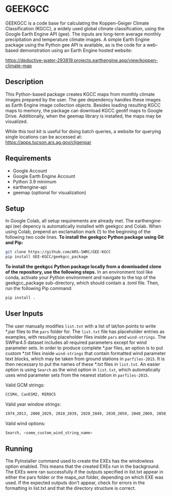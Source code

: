 # GEEKGCC
GEEKGCC is a code base for calculating the Koppen-Geiger Climate Classification (KGCC), a widely used global climate classification, using the Google Earth Engine API (gee). The inputs are long-term average monthly precipitation and temperature climate images. A simple Earth Engine package using the Python gee API is available, as is the code for a web-based demonstration using an Earth Engine hosted website:

https://deductive-water-293819.projects.earthengine.app/view/koppen-climate-map

## Description
This Python-based package creates KGCC maps from monthly climate images prepared by the user. The gee dependency handles these images as Earth Engine image collection objects. Besides loading resulting KGCC maps to memory, the package can download KGCC geotif maps to Google Drive. Additionally, when the geemap library is installed, the maps may be visualized. 

While this tool kit is useful for doing batch queries, a website for querying single locations can be accessed at: https://apps.tucson.ars.ag.gov/cligenpar

## Requirements
- Google Account
- Google Earth Engine Account
- Python 3.9 minimum
- earthengine-api
- geemap (optional for visualization)

## Setup
In Google Colab, all setup requirements are already met. The earthengine-api (ee) depency is automatically installed with geekgcc and Colab. When using Colab, prepend an exclamation mark (!) to the beginning of the following two code lines.
**To install the geekgcc Python package using Git and Pip:**
```bash
git clone https://github.com/ARS-SWRC/GEE-KGCC
pip install GEE-KGCC/geekgcc_package
```
**To install the geekgcc Python package locally from a downloaded clone of the repository, use the following steps.** In an environment tool like conda, activate your Python environment and navigate to the top of the geekgcc_package sub-directory, which should contain a .toml file. Then, run the following Pip command:
```bash
pip install .
```

## User Inputs
The user manually modifies `list.txt` with a list of lat/lon points to write *.par files to the `pars` folder for. The `list.txt` file has placeholder entries as examples, with resulting placeholder files inside `pars` and `wind-strings`. The SWPar4.5 dataset includes all required parameters except for wind parameter sets. In order to produce complete *.par files, an option is to put custom *.txt files inside `wind-strings` that contain formatted wind parameter text blocks, which may be taken from ground stations in `parfiles-2015`. It is then necessary to put the names of these *.txt files in `list.txt`. An easier option is using `Search` as the wind option in `list.txt`, which automatically uses wind parameter sets from the nearest station in `parfiles-2015`.

Valid GCM strings:
```sh
CCSM4, CanESM2, MIROC5
```

Valid year window strings:
```sh
1974_2013, 2000_2029, 2010_2039, 2020_2049, 2030_2059, 2040_2069, 2050_2079, 2060_2089, 2070_2099
```

Valid wind options:
```sh
Search, <some_custom_wind_string_name>
```
## Running
The PyInstaller command used to create the EXEs has the windowless option enabled. This means that the created EXEs run in the background. The EXEs were ran successfully if the outputs specified in list.txt appear in either the pars folder or the maps_out folder, depending on which EXE was used. If the expected outputs don't appear, check for errors in the formatting in list.txt and that the directory structure is correct.
